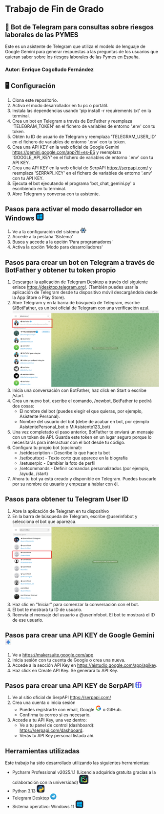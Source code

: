 # Trabajo de Fin de Grado

## 🤖 Bot de Telegram para consultas sobre riesgos laborales de las PYMES

Este es un asistente de Telegram que utiliza el modelo de lenguaje de Google Gemini para generar respuestas 
a las preguntas de los usuarios que quieran saber sobre los riesgos laborales de las Pymes en España.

### Autor: Enrique Cogolludo Fernández

## 🖥️ Configuración
1. Clona este repositorio.
2. Activa el modo desarrollador en tu pc o portátil.
3. Instala las dependencias usando 'pip install -r requirements.txt' en la terminal.
4. Crea un bot en Telegram a través de BotFather y reemplaza 'TELEGRAM_TOKEN' en el fichero de 
variables de entorno '.env' con tu token.
5. Obtén tu ID de usuario de Telegram y reemplaza 'TELEGRAM_USER_ID' en el fichero de variables 
de entorno '.env' con tu token.
6. Crea una API KEY en la web oficial de Google Gemini <https://gemini.google.com/app?hl=es-ES> y reemplaza
'GOOGLE_API_KEY' en el fichero de variables de entorno '.env' con tu API KEY.
7. Crea una API KEY en la web oficial de SerpAPI <https://serpapi.com/> y reemplaza 'SERPAPI_KEY' en el 
fichero de variables de entorno '.env' con tu API KEY.
8. Ejecuta el bot ejecutando el programa 'bot_chat_gemini.py' o escribiendo <python bot_chat_gemini.py> 
en tu terminal.
9. Abre Telegram y conversa con tu asistente.

## Pasos para activar el modo desarrollador en Windows <img src="img/windows_logo.png" width="25">
1. Ve a la configuración del sistema <img src="img/configuration_logo.png" width="20"/>
2. Accede a la pestaña 'Sistema'
3. Busca y accede a la opción 'Para programadores'
4. Activa la opción 'Modo para desarrolladores'

## Pasos para crear un bot en Telegram a través de BotFather y obtener tu token propio
1. Descargar la aplicación de Telegram Desktop a través del siguiente enlace <https://desktop.telegram.org/>.
(También puedes usar la aplicación de Telegram desde tu dispositivo móvil descargándola desde la App Store o Play Store).
2. Abre Telegram y en la barra de búsqueda de Telegram, escribe @BotFather, es un bot oficial de Telegram
con una verificación azul.
![](img/BotFather.png)
3. Inicia una conversación con BotFather, haz click en Start o escribe /start.
4. Crea un nuevo bot, escribe el comando, /newbot, BotFather te pedirá dos cosas:
    - El nombre del bot (puedes elegir el que quieras, por ejemplo, Asistente Personal).
    - Nombre del usuario del bot (debe de acabar en bot, por ejemplo AsistentePersonal_bot o MiAsistente123_bot)
5. Una vez completado el paso anterior, BotFather te enviará un mensaje con un token de API. 
Guarda este token en un lugar seguro porque lo necesitarás para interactuar con el bot desde tu código.
6. Configura tu propio bot (opcional):
    - /setdescription - Describe lo que hace tu bot
    - /setbouttext - Texto corto que aparece en la biografía
    - /setuserpic - Cambiar la foto de perfil
    - /setcommands - Definir comandos personalizados (por ejemplo, /ayuda, /start)
7. Ahora tu bot ya está creado y disponible en Telegram. Puedes buscarlo por su nombre de usuario y empezar a hablar con él.

## Pasos para obtener tu Telegram User ID
1. Abre la aplicación de Telegram en tu dispositivo 
2. En la barra de búsqueda de Telegram, escribe @userinfobot y selecciona el bot que aparezca.
![](img/userinfobot.png)
3. Haz clic en "Iniciar" para comenzar la conversación con el bot.
4. El bot te mostrará tu ID de usuario.
5. Reenvía el mensaje del usuario a @userinfobot. El bot te mostrará el ID de ese usuario. 

## Pasos para crear una API KEY de Google Gemini <img src="img/gemini_logo.png" width="20">
1. Ve a <https://makersuite.google.com/app> 
2. Inicia sesión con tu cuenta de Google o crea una nueva.
3. Accede a la sección API Key en <https://aistudio.google.com/app/apikey>.
4. Haz click en Create API Key. Se generará tu API Key.

## Pasos para crear una API KEY de SerpAPI <img src="img/SerpAPI_logo.png" width="20">
1. Ve al sitio oficial de SerpAPI <https://serpapi.com/>
2. Crea una cuenta o inicia sesión
    - Puedes registrarte con email, Google <img src="img/google_logo.png" width="20"> o GitHub.
    - Confirma tu correo si es necesario.
3. Accede a tu API Key, una vez dentro:
    - Ve a tu panel de control (dashboard): <https://serpapi.com/dashboard>.
    - Verás tu API Key personal listada ahí.

## Herramientas utilizadas
Este trabajo ha sido desarrollado utilizando las siguientes herramientas:
- Pycharm Professional v2025.1.1 (Licencia adquirida gratuita gracias a la colaboración con la universidad) <img src="img/pycharm_logo.png" width="30">
- Python 3.13 <img src="img/python_logo.png" width="25">
- Telegram Desktop <img src="img/telegram_logo.png" width="20">
- Sistema operativo: Windows 11 <img src="img/windows_logo.png" width="25">